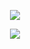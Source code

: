<p align="center">
  <img src="https://github-readme-streak-stats.herokuapp.com?user=adityakirubakaran&theme=tokyonight" />
</p>

<p align="center">
  <img src="https://github-readme-stats.vercel.app/api/top-langs/?username=adityakirubakaran&layout=compact&theme=tokyonight" />
</p>
